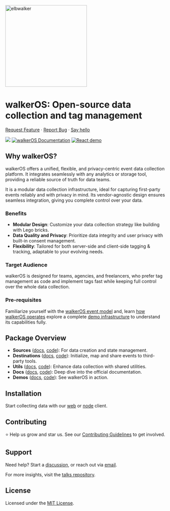 <p align="left">
  <a href="https://elbwalker.com">
    <img title="elbwalker" src='https://www.elbwalker.com/img/elbwalker_logo.png' width="256px"/>
  </a>
</p>

# walkerOS: Open-source data collection and tag management

[Request Feature](https://github.com/elbwalker/walkerOS/issues/new) ·
[Report Bug](https://github.com/elbwalker/walkerOS/issues/new) ·
[Say hello](https://calendly.com/elb-alexander/30min)

<div align="left">
  <img src="https://img.shields.io/github/license/elbwalker/walkerOS" />
  <a href="https://www.elbwalker.com/docs/"><img src="https://img.shields.io/badge/docs-www.elbwalker.com/docs/-yellow" alt="walkerOS Documentation"></a>
  <a href="https://github.com/elbwalker/walkerOS/tree/main/apps/demos/react"><img src="https://img.shields.io/badge/React_demo-blue" alt="React demo"></a>

</div>

## Why walkerOS?

walkerOS offers a unified, flexible, and privacy-centric event data collection
platform. It integrates seamlessly with any analytics or storage tool, providing
a reliable source of truth for data teams.

It is a modular data collection infrastructure, ideal for capturing first-party
events reliably and with privacy in mind. Its vendor-agnostic design ensures
seamless integration, giving you complete control over your data.

### Benefits

- **Modular Design**: Customize your data collection strategy like building with
  Lego bricks.
- **Data Quality and Privacy**: Prioritize data integrity and user privacy with
  built-in consent management.
- **Flexibility**: Tailored for both server-side and client-side tagging &
  tracking, adaptable to your evolving needs.

### Target Audience

walkerOS is designed for teams, agencies, and freelancers, who prefer tag
management as code and implement tags fast while keeping full control over the
whole data collection.

### Pre-requisites

Familiarize yourself with the
[walkerOS event model](https://www.elbwalker.com/docs/walkeros/event-model) and,
learn
[how walkerOS operates](https://www.elbwalker.com/docs/#how-walkeros-operates)
explore a complete
[demo infrastructure](https://www.elbwalker.com/docs/#complete-infrastructure)
to understand its capabilities fully.

## Package Overview

- **Sources** ([docs](https://www.elbwalker.com/docs/sources/),
  [code](./packages/sources/)): For data creation and state management.
- **Destinations** ([docs](https://www.elbwalker.com/docs/destinations/),
  [code](./packages/destinations/)): Initialize, map and share events to
  third-party tools.
- **Utils** ([docs](https://www.elbwalker.com/docs/utils/),
  [code](./packages/utils/)): Enhance data collection with shared utilities.
- **Docs** ([docs](https://www.elbwalker.com/docs/), [code](./website/docs/)):
  Deep dive into the official documentation.
- **Demos** ([docs](https://www.elbwalker.com/docs/), [code](./apps/demos/)):
  See walkerOS in action.

## Installation

Start collecting data with our
[web](https://github.com/elbwalker/walkerOS/tree/main/packages/sources/walkerjs)
or [node](https://github.com/elbwalker/walkerOS/tree/main/packages/sources/node)
client.

## Contributing

⭐️ Help us grow and star us. See our
[Contributing Guidelines](https://www.elbwalker.com/docs/contributing) to get
involved.

## Support

Need help? Start a
[discussion](https://github.com/elbwalker/walkerOS/discussions), or reach out
via [email](mailto:hello@elbwalker.com).

For more insights, visit the
[talks repository](https://github.com/elbwalker/talks).

## License

Licensed under the [MIT License](./LICENSE).

